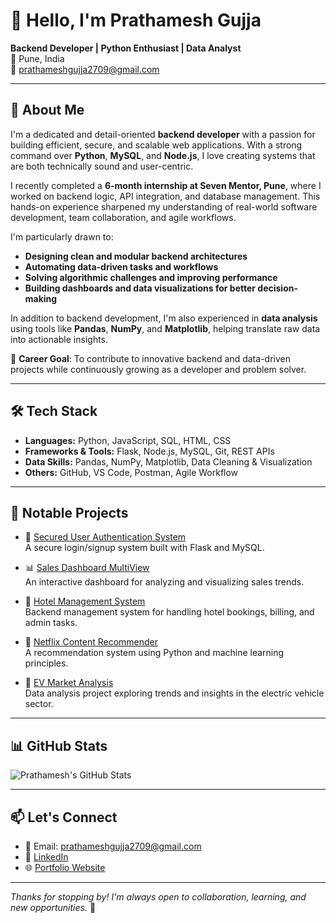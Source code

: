 # 👋 Hello, I'm Prathamesh Gujja

**Backend Developer | Python Enthusiast | Data Analyst**  
📍 Pune, India  
📧 prathameshgujja2709@gmail.com

---

## 🧠 About Me

I'm a dedicated and detail-oriented **backend developer** with a passion for building efficient, secure, and scalable web applications. With a strong command over **Python**, **MySQL**, and **Node.js**, I love creating systems that are both technically sound and user-centric.

I recently completed a **6-month internship at Seven Mentor, Pune**, where I worked on backend logic, API integration, and database management. This hands-on experience sharpened my understanding of real-world software development, team collaboration, and agile workflows.

I'm particularly drawn to:
- **Designing clean and modular backend architectures**
- **Automating data-driven tasks and workflows**
- **Solving algorithmic challenges and improving performance**
- **Building dashboards and data visualizations for better decision-making**

In addition to backend development, I'm also experienced in **data analysis** using tools like **Pandas**, **NumPy**, and **Matplotlib**, helping translate raw data into actionable insights.

🎯 **Career Goal**: To contribute to innovative backend and data-driven projects while continuously growing as a developer and problem solver.

---

## 🛠️ Tech Stack

- **Languages:** Python, JavaScript, SQL, HTML, CSS  
- **Frameworks & Tools:** Flask, Node.js, MySQL, Git, REST APIs  
- **Data Skills:** Pandas, NumPy, Matplotlib, Data Cleaning & Visualization  
- **Others:** GitHub, VS Code, Postman, Agile Workflow

---

## 🚀 Notable Projects

- 🔐 [Secured User Authentication System](https://github.com/prathaM27092000/Secured-User-Authentication-System-Project)  
  A secure login/signup system built with Flask and MySQL.

- 📊 [Sales Dashboard MultiView](https://github.com/prathaM27092000/Sales-Dashboard-MultiView)  
  An interactive dashboard for analyzing and visualizing sales trends.

- 🏨 [Hotel Management System](https://github.com/prathaM27092000/Hotel-Management)  
  Backend management system for handling hotel bookings, billing, and admin tasks.

- 🎥 [Netflix Content Recommender](https://github.com/prathaM27092000/Netflix-Content-Recommender)  
  A recommendation system using Python and machine learning principles.

- 🔌 [EV Market Analysis](https://github.com/prathaM27092000/EV-Market-Analysis)  
  Data analysis project exploring trends and insights in the electric vehicle sector.

---

## 📊 GitHub Stats

![Prathamesh's GitHub Stats](https://github-readme-stats.vercel.app/api?username=prathaM27092000&show_icons=true&theme=tokyonight)

---

## 📫 Let's Connect

- 📧 Email: prathameshgujja2709@gmail.com  
- 💼 [LinkedIn](https://www.linkedin.com/in/prathamesh-gujja-82358a264/)  
- 🌐 [Portfolio Website](https://github.com/prathaM27092000/Portfolio)

---

_Thanks for stopping by! I'm always open to collaboration, learning, and new opportunities._ 🚀
